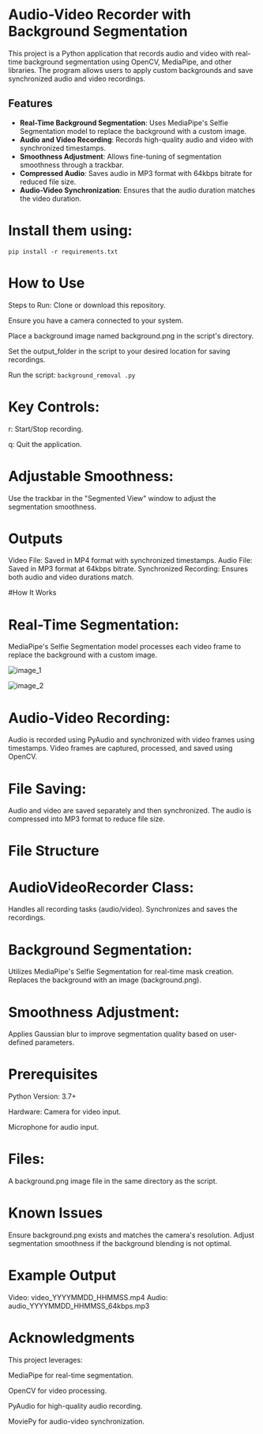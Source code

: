 # Audio-Video Recorder with Background Segmentation

This project is a Python application that records audio and video with real-time background segmentation using OpenCV, MediaPipe, and other libraries. The program allows users to apply custom backgrounds and save synchronized audio and video recordings.

## Features

- **Real-Time Background Segmentation**: Uses MediaPipe's Selfie Segmentation model to replace the background with a custom image.
- **Audio and Video Recording**: Records high-quality audio and video with synchronized timestamps.
- **Smoothness Adjustment**: Allows fine-tuning of segmentation smoothness through a trackbar.
- **Compressed Audio**: Saves audio in MP3 format with 64kbps bitrate for reduced file size.
- **Audio-Video Synchronization**: Ensures that the audio duration matches the video duration.


# Install them using:

```pip install -r requirements.txt```

# How to Use


Steps to Run:
Clone or download this repository.

Ensure you have a camera connected to your system.

Place a background image named background.png in the script's directory.

Set the output_folder in the script to your desired location for saving recordings.

Run the script: ```background_removal .py```

# Key Controls:

r: Start/Stop recording.

q: Quit the application.


# Adjustable Smoothness: 
Use the trackbar in the "Segmented View" window to adjust the segmentation smoothness.

# Outputs

Video File: Saved in MP4 format with synchronized timestamps.
Audio File: Saved in MP3 format at 64kbps bitrate.
Synchronized Recording: Ensures both audio and video durations match.


#How It Works

# Real-Time Segmentation:
MediaPipe's Selfie Segmentation model processes each video frame to replace the background with a custom image.

![image_1](https://github.com/user-attachments/assets/50331d2b-5367-44a4-aba8-1cc9f8526eed) 

![image_2](https://github.com/user-attachments/assets/52baed80-8a6a-49c7-aac7-f436090d3ee2)




# Audio-Video Recording:
Audio is recorded using PyAudio and synchronized with video frames using timestamps.
Video frames are captured, processed, and saved using OpenCV.


# File Saving:
Audio and video are saved separately and then synchronized.
The audio is compressed into MP3 format to reduce file size.


# File Structure

# AudioVideoRecorder Class:
Handles all recording tasks (audio/video).
Synchronizes and saves the recordings.


# Background Segmentation:
Utilizes MediaPipe's Selfie Segmentation for real-time mask creation.
Replaces the background with an image (background.png).


# Smoothness Adjustment:
Applies Gaussian blur to improve segmentation quality based on user-defined parameters.


# Prerequisites
Python Version: 3.7+

Hardware:
Camera for video input.

Microphone for audio input.

# Files:
A background.png image file in the same directory as the script.


# Known Issues
Ensure background.png exists and matches the camera's resolution.
Adjust segmentation smoothness if the background blending is not optimal.


# Example Output
Video: video_YYYYMMDD_HHMMSS.mp4
Audio: audio_YYYYMMDD_HHMMSS_64kbps.mp3


# Acknowledgments
This project leverages:

MediaPipe for real-time segmentation.

OpenCV for video processing.

PyAudio for high-quality audio recording.

MoviePy for audio-video synchronization.
